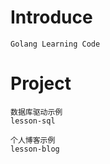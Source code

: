 # Introduce
```
Golang Learning Code
```

# Project
```
数据库驱动示例
lesson-sql
```

```
个人博客示例
lesson-blog
```